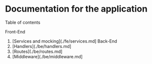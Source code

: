 # Documentation for the application

Table of contents

Front-End
1. [Services and mocking](./fe/services.md]
Back-End
1. [Handlers](./be/handlers.md]
1. [Routes](./be/routes.md]
1. [Middleware](./be/middleware.md]